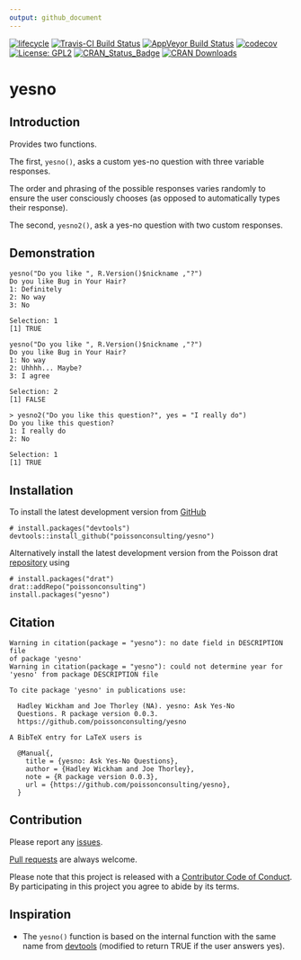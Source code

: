 ```yaml
---
output: github_document
---
```


<!-- README.md is generated from README.Rmd. Please edit that file -->



[![lifecycle](https://img.shields.io/badge/lifecycle-stable-brightgreen.svg)](https://www.tidyverse.org/lifecycle/#stable)
[![Travis-CI Build Status](https://travis-ci.org/poissonconsulting/yesno.svg?branch=master)](https://travis-ci.org/poissonconsulting/yesno)
[![AppVeyor Build Status](https://ci.appveyor.com/api/projects/status/github/poissonconsulting/yesno?branch=master&svg=true)](https://ci.appveyor.com/project/poissonconsulting/yesno)
[![codecov](https://codecov.io/gh/poissonconsulting/yesno/branch/master/graph/badge.svg)](https://codecov.io/gh/poissonconsulting/yesno)
[![License: GPL2](https://img.shields.io/badge/License-GPL2-blue.svg)](https://www.gnu.org/licenses/old-licenses/gpl-2.0.en.html)
[![CRAN_Status_Badge](http://www.r-pkg.org/badges/version/yesno)](https://cran.r-project.org/package=yesno)
[![CRAN Downloads](http://cranlogs.r-pkg.org/badges/grand-total/yesno)](https://cran.r-project.org/package=yesno)

# yesno

## Introduction

Provides two functions. 

The first, `yesno()`, asks a custom yes-no question with three variable responses.

The order and phrasing of the possible responses varies randomly to ensure the user consciously chooses (as opposed to automatically types their response).

The second, `yesno2()`, ask a yes-no question with two custom responses.

## Demonstration

```
yesno("Do you like ", R.Version()$nickname ,"?")
Do you like Bug in Your Hair?
1: Definitely
2: No way
3: No

Selection: 1
[1] TRUE

yesno("Do you like ", R.Version()$nickname ,"?")
Do you like Bug in Your Hair?
1: No way
2: Uhhhh... Maybe?
3: I agree

Selection: 2
[1] FALSE

> yesno2("Do you like this question?", yes = "I really do")
Do you like this question?
1: I really do
2: No

Selection: 1
[1] TRUE
```

## Installation

To install the latest development version from [GitHub](https://github.com/poissonconsulting/yesno)
```
# install.packages("devtools")
devtools::install_github("poissonconsulting/yesno")
```

Alternatively install the latest development version from the Poisson drat [repository](https://github.com/poissonconsulting/drat) using
```
# install.packages("drat")
drat::addRepo("poissonconsulting")
install.packages("yesno")
```

## Citation


```
Warning in citation(package = "yesno"): no date field in DESCRIPTION file
of package 'yesno'
Warning in citation(package = "yesno"): could not determine year for
'yesno' from package DESCRIPTION file

To cite package 'yesno' in publications use:

  Hadley Wickham and Joe Thorley (NA). yesno: Ask Yes-No
  Questions. R package version 0.0.3.
  https://github.com/poissonconsulting/yesno

A BibTeX entry for LaTeX users is

  @Manual{,
    title = {yesno: Ask Yes-No Questions},
    author = {Hadley Wickham and Joe Thorley},
    note = {R package version 0.0.3},
    url = {https://github.com/poissonconsulting/yesno},
  }
```

## Contribution

Please report any [issues](https://github.com/poissonconsulting/yesno/issues).

[Pull requests](https://github.com/poissonconsulting/yesno/pulls) are always welcome.

Please note that this project is released with a [Contributor Code of Conduct](CONDUCT.md). 
By participating in this project you agree to abide by its terms.

## Inspiration

- The `yesno()` function is based on the internal function with the same name from [devtools](https://github.com/hadley/devtools) (modified to return TRUE if the user answers yes).
